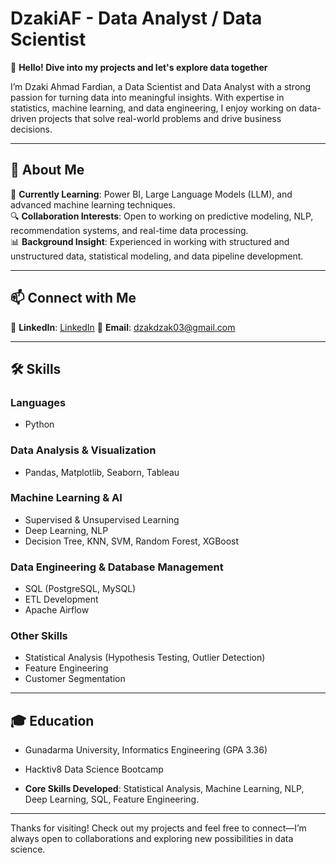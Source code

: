# DzakiAF - Data Analyst / Data Scientist  

👋 **Hello! Dive into my projects and let's explore data together**  

I’m Dzaki Ahmad Fardian, a Data Scientist and Data Analyst with a strong passion for turning data into meaningful insights. With expertise in statistics, machine learning, and data engineering, I enjoy working on data-driven projects that solve real-world problems and drive business decisions.  

---

## 🚀 About Me  
🌱 **Currently Learning**: Power BI, Large Language Models (LLM), and advanced machine learning techniques.  
🔍 **Collaboration Interests**: Open to working on predictive modeling, NLP, recommendation systems, and real-time data processing.  
📊 **Background Insight**: Experienced in working with structured and unstructured data, statistical modeling, and data pipeline development.  


---

## 📫 Connect with Me  
🔗 **LinkedIn**: [LinkedIn](https://www.linkedin.com/in/dzaki-ahmad-fardian-789b01280/) 
📧 **Email**: dzakdzak03@gmail.com  

---

## 🛠 Skills  
### **Languages**  
- Python  

### **Data Analysis & Visualization**  
- Pandas, Matplotlib, Seaborn, Tableau  

### **Machine Learning & AI**  
- Supervised & Unsupervised Learning  
- Deep Learning, NLP  
- Decision Tree, KNN, SVM, Random Forest, XGBoost  

### **Data Engineering & Database Management**  
- SQL (PostgreSQL, MySQL)  
- ETL Development  
- Apache Airflow  

### **Other Skills**  
- Statistical Analysis (Hypothesis Testing, Outlier Detection)  
- Feature Engineering  
- Customer Segmentation  

---

## 🎓 Education  
- Gunadarma University, Informatics Engineering (GPA 3.36)
- Hacktiv8 Data Science Bootcamp

- **Core Skills Developed**: Statistical Analysis, Machine Learning, NLP, Deep Learning, SQL, Feature Engineering.  

---

Thanks for visiting! Check out my projects and feel free to connect—I’m always open to collaborations and exploring new possibilities in data science.  
